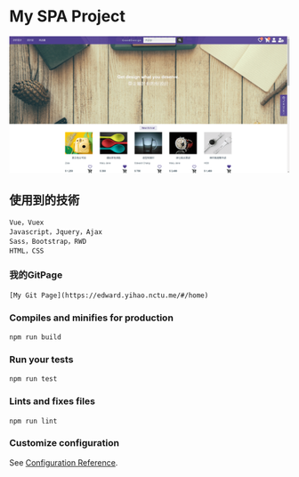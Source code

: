# My SPA Project

![image](img/myWebsite.png)

## 使用到的技術
```
Vue，Vuex
Javascript，Jquery，Ajax
Sass，Bootstrap，RWD
HTML，CSS

```

### 我的GitPage
```
[My Git Page](https://edward.yihao.nctu.me/#/home)
```

### Compiles and minifies for production
```
npm run build
```

### Run your tests
```
npm run test
```

### Lints and fixes files
```
npm run lint
```

### Customize configuration
See [Configuration Reference](https://cli.vuejs.org/config/).
